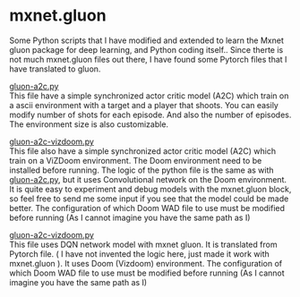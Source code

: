 # mxnet.gluon
Some Python scripts that I have modified and extended to learn the Mxnet gluon package for deep learning, and Python coding itself.. Since therte is not much mxnet.gluon files out there, I have found some Pytorch files that I have translated to gluon.


[gluon-a2c.py](https://github.com/MHaneferd/mxnet.gluon/blob/master/gluon-a2c-ascii-env/gluon-a2c.py)<br />
This file have a simple synchronized actor critic model (A2C) which train on a ascii environment with a target and a player that shoots. You can easily modify number of shots for each episode. And also the number of episodes. The environment size is also customizable.

[gluon-a2c-vizdoom.py](https://github.com/MHaneferd/mxnet.gluon/blob/master/gluon-a2c-doom-vizdoom/gluon-a2c-vizdoom.py)<br />
This file also have a simple  synchronized actor critic model (A2C) which train on a ViZDoom environment. The Doom environment need to be installed before running. The logic of the python file is the same as with [gluon-a2c.py](https://github.com/MHaneferd/mxnet.gluon/blob/master/gluon-a2c-ascii-env/gluon-a2c.py), but it uses Convolutional network on the Doom environment. It is quite easy to experiment and debug models with the mxnet.gluon block, so feel free to send me some input if you see that the model could be made better.
The configuration of which Doom WAD file to use must be modified before running (As I cannot imagine you have the same path as I)

[gluon-a2c-vizdoom.py](https://github.com/MHaneferd/mxnet.gluon/blob/master/gluon-dqn-doom-vizdoom/gluon-dqn-vizdoom.py)<br />
This file uses DQN network model with mxnet gluon. It is translated from Pytorch file. ( I have not invented the logic here, just made it work with mxnet.gluon ). It uses Doom (Vizdoom) environment. The configuration of which Doom WAD file to use must be modified before running (As I cannot imagine you have the same path as I)
